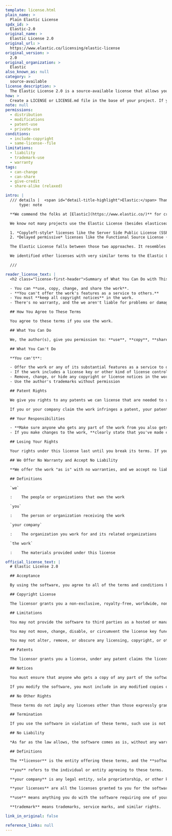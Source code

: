 ```yaml
---
template: license.html
plain_name: >
  Plain Elastic License
spdx_id: >
  Elastic-2.0
original_name: >
  Elastic License 2.0
original_url: >
  https://www.elastic.co/licensing/elastic-license
original_version: >
  2.0
original_organization: >
  Elastic
also_known_as: null
category: >
  source-available
license_description: >
  The Elastic License 2.0 is a source-available license that allows you to use, copy, distribute, and modify the work. However, you can't offer the work as a service to others. You must keep all copyright notices in the software. The license includes a patent grant, but you lose your patent rights if you claim the software infringes a patent.
how: >
  Create a LICENSE or LICENSE.md file in the base of your project. If your project is on Github or another platform that uses markdown, copy the markdown version using the copy icon. Otherwise, use the plaintext version.
note: null
permissions:
  - distribution
  - modifications
  - patent-use
  - private-use
conditions:
  - include-copyright
  - same-license--file
limitations:
  - liability
  - trademark-use
  - warranty
tags:
  - can-change
  - can-share
  - give-credit
  - share-alike (relaxed)

intro: |
  /// details |  <span id="detail-title-highlight">Elastic:</span> Thanks for providing clear terms! <span id="detail-title-highlight">You rock!</span> :heart:
      type: note

  **We commend the folks at [Elastic](https://www.elastic.co/)** for creating a license that's already clear. We've just made it clearer. You  worked hard to make your license terms accessible, and we appreciate it. **Thanks for leading by example.**

  We know not many projects use the Elastic License (besides elasticsearch), but our research found the Elastic License's terms filled a niche. **The Elastic License offers unique terms among common source-available licenses, commonly used source-available licenses mostly fall in two groups**:

  1. *Copyleft-style* licenses like the Server Side Public License (SSPL) that require competitors to open source their entire stack (not just the changes they made to the original work).
  2. *Delayed permissive* licenses like the Functional Source License (FSL), which forbid competitors from offering the work as a service for a 2-4 year period (2 years for FSL). After that period, the work becomes permissively licensed (e.g., MIT, Apache 2.0). For everyone else, the work is permissively licensed from the start.

  The Elastic License falls between those two approaches. It resembles a permissive license, but with restrictions on competition. Non-competitors can use the work permissively, but competitors can never use it. **We created this Plain Elastic License to help more people understand and use it because we think it's a good option for some projects. It lets you share without compromising protection from competitors.**

  We identified other licenses with very similar terms to the Elastic License 2.0, including the Redis Source Available License 2.0. They weren't as well known or plainly written.

  ///

reader_license_text: |
  <h2 class="license-first-header">Summary of What You Can Do with This Work</h2>

  - You can **use, copy, change, and share the work**.
  - **You can't offer the work's features as a service to others.**
  - You must **keep all copyright notices** in the work.
  - There's no warranty, and the we aren't liable for problems or damages.

  ## How You Agree to These Terms

  You agree to these terms if you use the work.

  ## What You Can Do

  We, the author(s), give you permission to: **use**, **copy**, **share**, and **change** the work.

  ## What You Can't Do

  **You can't**:

  - Offer the work or any of its substantial features as a service to others
  - If the work includes a license key or other kind of license control, you can't remove or disable it
  - Remove, change, or hide any copyright or license notices in the work
  - Use the author's trademarks without permission

  ## Patent Rights

  We give you rights to any patents we can license that are needed to use the work. These rights do not include any rights you infringe when you change the work.

  If you or your company claim the work infringes a patent, your patent rights under this license end immediately.

  ## Your Responsibilities

  - **Make sure anyone who gets any part of the work from you also gets these license terms**
  - If you make changes to the work, **clearly state that you've made changes in any versions you share**

  ## Losing Your Rights

  Your rights under this license last until you break its terms. If you fix the problem within 30 days after you learn of the breach, your rights are restored. Your rights end permanently if you break the terms again.

  ## We Offer No Warranty and Accept No Liability

  **We offer the work "as is" with no warranties, and we accept no liability for any damages or problems from your use of the work.**

  ## Definitions

  `we`

  :    The people or organizations that own the work

  `you`

  :    The person or organization receiving the work

  `your company`

  :    The organization you work for and its related organizations

  `the work`

  :    The materials provided under this license

official_license_text: |
  # Elastic License 2.0

  ## Acceptance

  By using the software, you agree to all of the terms and conditions below.

  ## Copyright License

  The licensor grants you a non-exclusive, royalty-free, worldwide, non-sublicensable, non-transferable license to use, copy, distribute, make available, and prepare derivative works of the software, in each case subject to the limitations and conditions below.

  ## Limitations

  You may not provide the software to third parties as a hosted or managed service, where the service provides users with access to any substantial set of the features or functionality of the software.

  You may not move, change, disable, or circumvent the license key functionality in the software, and you may not remove or obscure any functionality in the software that is protected by the license key.

  You may not alter, remove, or obscure any licensing, copyright, or other notices of the licensor in the software. Any use of the licensor's trademarks is subject to applicable law.

  ## Patents

  The licensor grants you a license, under any patent claims the licensor can license, or becomes able to license, to make, have made, use, sell, offer for sale, import and have imported the software, in each case subject to the limitations and conditions in this license. This license does not cover any patent claims that you cause to be infringed by modifications or additions to the software. If you or your company make any written claim that the software infringes or contributes to infringement of any patent, your patent license for the software granted under these terms ends immediately. If your company makes such a claim, your patent license ends immediately for work on behalf of your company.

  ## Notices

  You must ensure that anyone who gets a copy of any part of the software from you also gets a copy of these terms.

  If you modify the software, you must include in any modified copies of the software prominent notices stating that you have modified the software.

  ## No Other Rights

  These terms do not imply any licenses other than those expressly granted in these terms.

  ## Termination

  If you use the software in violation of these terms, such use is not licensed, and your licenses will automatically terminate. If the licensor provides you with a notice of your violation, and you cease all violation of this license no later than 30 days after you receive that notice, your licenses will be reinstated retroactively. However, if you violate these terms after such reinstatement, any additional violation of these terms will cause your licenses to terminate automatically and permanently.

  ## No Liability

  *As far as the law allows, the software comes as is, without any warranty or condition, and the licensor will not be liable to you for any damages arising out of these terms or the use or nature of the software, under any kind of legal claim.*

  ## Definitions

  The **licensor** is the entity offering these terms, and the **software** is the software the licensor makes available under these terms, including any portion of it.

  **you** refers to the individual or entity agreeing to these terms.

  **your company** is any legal entity, sole proprietorship, or other kind of organization that you work for, plus all organizations that have control over, are under the control of, or are under common control with that organization. **control** means ownership of substantially all the assets of an entity, or the power to direct its management and policies by vote, contract, or otherwise. Control can be direct or indirect.

  **your licenses** are all the licenses granted to you for the software under these terms.

  **use** means anything you do with the software requiring one of your licenses.

  **trademark** means trademarks, service marks, and similar rights.

link_in_original: false

reference_links: null
---
```

